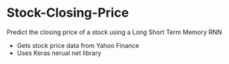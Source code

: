# Stock-Closing-Price
Predict the closing price of a stock using a Long Short Term Memory RNN 

- Gets stock price data from Yahoo Finance
- Uses Keras nerual net library

